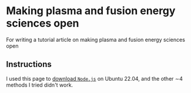 # Making plasma and fusion energy sciences open

For writing a tutorial article on making plasma and fusion energy sciences open

## Instructions

I used this page to [download
`Node.js`](https://nodejs.org/en/download) on Ubuntu 22.04, and the
other ∼4 methods I tried didn't work.
